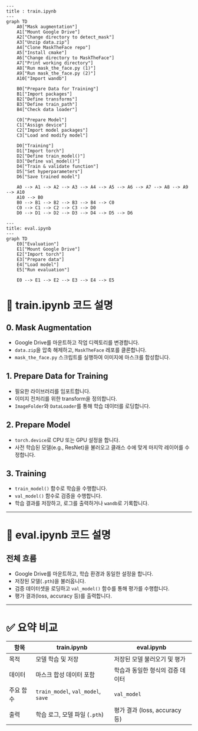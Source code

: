 ```mermaid
---
title : train.ipynb
---
graph TD
    A0["Mask augmentation"]
    A1["Mount Google Drive"]
    A2["Change directory to detect_mask"]
    A3["Unzip data.zip"]
    A4["Clone MaskTheFace repo"]
    A5["Install cmake"]
    A6["Change directory to MaskTheFace"]
    A7["Print working directory"]
    A8["Run mask_the_face.py (1)"]
    A9["Run mask_the_face.py (2)"]
    A10["Import wandb"]

    B0["Prepare Data for Training"]
    B1["Import packages"]
    B2["Define transforms"]
    B3["Define train_path"]
    B4["Check data loader"]

    C0["Prepare Model"]
    C1["Assign device"]
    C2["Import model packages"]
    C3["Load and modify model"]

    D0["Training"]
    D1["Import torch"]
    D2["Define train_model()"]
    D3["Define val_model()"]
    D4["Train & validate function"]
    D5["Set hyperparameters"]
    D6["Save trained model"]

    A0 --> A1 --> A2 --> A3 --> A4 --> A5 --> A6 --> A7 --> A8 --> A9 --> A10
    A10 --> B0
    B0 --> B1 --> B2 --> B3 --> B4 --> C0
    C0 --> C1 --> C2 --> C3 --> D0
    D0 --> D1 --> D2 --> D3 --> D4 --> D5 --> D6

```

```mermaid
---
title: eval.ipynb
---
graph TD
    E0["Evaluation"]
    E1["Mount Google Drive"]
    E2["Import torch"]
    E3["Prepare data"]
    E4["Load model"]
    E5["Run evaluation"]

    E0 --> E1 --> E2 --> E3 --> E4 --> E5

```
# 📘 train.ipynb 코드 설명

## 0. Mask Augmentation
- Google Drive를 마운트하고 작업 디렉토리를 변경합니다.
- `data.zip`을 압축 해제하고, `MaskTheFace` 레포를 클론합니다.
- `mask_the_face.py` 스크립트를 실행하여 이미지에 마스크를 합성합니다.

## 1. Prepare Data for Training
- 필요한 라이브러리를 임포트합니다.
- 이미지 전처리를 위한 transform을 정의합니다.
- `ImageFolder`와 `DataLoader`를 통해 학습 데이터를 로딩합니다.

## 2. Prepare Model
- `torch.device`로 CPU 또는 GPU 설정을 합니다.
- 사전 학습된 모델(e.g., ResNet)을 불러오고 클래스 수에 맞게 마지막 레이어를 수정합니다.

## 3. Training
- `train_model()` 함수로 학습을 수행합니다.
- `val_model()` 함수로 검증을 수행합니다.
- 학습 결과를 저장하고, 로그를 출력하거나 `wandb`로 기록합니다.

---

# 📕 eval.ipynb 코드 설명

## 전체 흐름
- Google Drive를 마운트하고, 학습 환경과 동일한 설정을 합니다.
- 저장된 모델(`.pth`)을 불러옵니다.
- 검증 데이터셋을 로딩하고 `val_model()` 함수를 통해 평가를 수행합니다.
- 평가 결과(loss, accuracy 등)를 출력합니다.

---

# ✅ 요약 비교

| 항목       | train.ipynb                          | eval.ipynb                          |
|------------|--------------------------------------|-------------------------------------|
| 목적       | 모델 학습 및 저장                    | 저장된 모델 불러오기 및 평가        |
| 데이터     | 마스크 합성 데이터 포함              | 학습과 동일한 형식의 검증 데이터     |
| 주요 함수  | `train_model`, `val_model`, `save`   | `val_model`                         |
| 출력       | 학습 로그, 모델 파일 (`.pth`)        | 평가 결과 (loss, accuracy 등)       |
